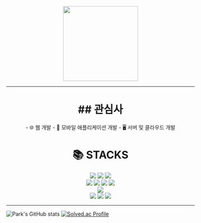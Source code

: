
<div align="center">
    <img src="https://github.com/WindowisPark/image/blob/main/mylogo.png?raw=true" width="200">
</div>
<hr>

<div align=center>
<h1>## 관심사</h1>
<p>
    - 🌐 웹 개발
    - 📱 모바일 애플리케이션 개발
    - 🖥️ 서버 및 클라우드 개발
</p>
</div>
<div align=center><h1>📚 STACKS</h1></div>

<div align=center> 
    <img src="https://img.shields.io/badge/java-007396?style=for-the-badge&logo=java&logoColor=white">
  <img src="https://img.shields.io/badge/c-A8B9CC?style=for-the-badge&logo=c%2B%2B&logoColor=white">
  <img src="https://img.shields.io/badge/python-3776AB?style=for-the-badge&logo=python&logoColor=white"> 
  <br>
  
  <img src="https://img.shields.io/badge/html5-E34F26?style=for-the-badge&logo=html5&logoColor=white"> 
  <img src="https://img.shields.io/badge/css-1572B6?style=for-the-badge&logo=css3&logoColor=white"> 
  <img src="https://img.shields.io/badge/javascript-F7DF1E?style=for-the-badge&logo=javascript&logoColor=black"> 
    <img src="https://img.shields.io/badge/react-61DAFB?style=for-the-badge&logo=react&logoColor=black"> 
  <br>
  
  <img src="https://img.shields.io/badge/spring-6DB33F?style=for-the-badge&logo=spring&logoColor=white"> 
  <br>
  
  <img src="https://img.shields.io/badge/OpenGL-5586A4?style=for-the-badge&logo=OpenGL&logoColor=white">
    <img src="https://img.shields.io/badge/jpa-6DB33F?style=for-the-badge&logo=hibernate&logoColor=white">
  <img src="https://img.shields.io/badge/redis-DC382D?style=for-the-badge&logo=redis&logoColor=white">
  <br>
  <hr>
</div>

![Park's GitHub stats](https://github-readme-stats.vercel.app/api?username=WindowisPark&show_icons=true&theme=dracula)
[![Solved.ac Profile](http://mazassumnida.wtf/api/v2/generate_badge?boj=jose5744)](https://solved.ac/jose5744/)
